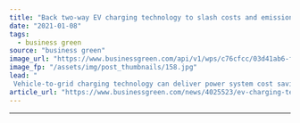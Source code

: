 ```yaml
---
title: "Back two-way EV charging technology to slash costs and emissions, white paper urges"
date: "2021-01-08"
tags: 
  - business green
source: "business green"
image_url: "https://www.businessgreen.com/api/v1/wps/c76cfcc/03d41ab6-fe35-4260-979c-99da729c5f7c/2/Nissan-Leaf-185x114.jpg"
image_fp: "/assets/img/post_thumbnails/158.jpg"
lead: "
 Vehicle-to-grid charging technology can deliver power system cost savings of almost £900m while helping slash the carbon intensity of electric vehicles, a new white paper backed by BEIS and EV manufacturer Nissan argues ..."
article_url: "https://www.businessgreen.com/news/4025523/ev-charging-technology-slash-costs-emissions-white-paper-urges"
---
```


---
